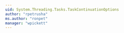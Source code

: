 ```yaml
---
uid: System.Threading.Tasks.TaskContinuationOptions
author: "rpetrusha"
ms.author: "ronpet"
manager: "wpickett"
---
```

